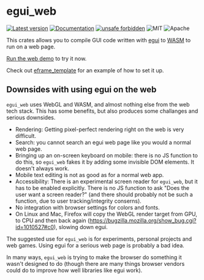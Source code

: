 # egui_web

[![Latest version](https://img.shields.io/crates/v/egui_web.svg)](https://crates.io/crates/egui_web)
[![Documentation](https://docs.rs/egui_web/badge.svg)](https://docs.rs/egui_web)
[![unsafe forbidden](https://img.shields.io/badge/unsafe-forbidden-success.svg)](https://github.com/rust-secure-code/safety-dance/)
![MIT](https://img.shields.io/badge/license-MIT-blue.svg)
![Apache](https://img.shields.io/badge/license-Apache-blue.svg)

This crates allows you to compile GUI code written with [egui](https://crates.io/crates/egui) to [WASM](https://en.wikipedia.org/wiki/WebAssembly) to run on a web page.

[Run the web demo](https://www.egui.rs/#demo) to try it now.

Check out [eframe_template](https://github.com/emilk/eframe_template) for an example of how to set it up.

## Downsides with using egui on the web

`egui_web` uses WebGL and WASM, and almost nothing else from the web tech stack. This has some benefits, but also produces some challanges and serious downsides.

* Rendering: Getting pixel-perfect rendering right on the web is very difficult.
* Search: you cannot search an egui web page like you would a normal web page.
* Bringing up an on-screen keyboard on mobile: there is no JS function to do this, so `egui_web` fakes it by adding some invisible DOM elements. It doesn't always work.
* Mobile text editing is not as good as for a normal web app.
* Accessibility: There is an experimental screen reader for `egui_web`, but it has to be enabled explicitly. There is no JS function to ask "Does the user want a screen reader?" (and there should probably not be such a function, due to user tracking/integrity conserns).
* No integration with browser settings for colors and fonts.
* On Linux and Mac, Firefox will copy the WebGL render target from GPU, to CPU and then back again (https://bugzilla.mozilla.org/show_bug.cgi?id=1010527#c0), slowing down egui.

The suggested use for `egui_web` is for experiments, personal projects and web games. Using egui for a serious web page is probably a bad idea.

In many ways, `egui_web` is trying to make the browser do something it wasn't designed to do (though there are many things browser vendors could do to improve how well libraries like egui work).
